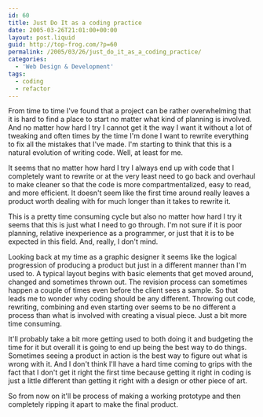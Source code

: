 ```yaml
---
id: 60
title: Just Do It as a coding practice
date: 2005-03-26T21:01:00+00:00
layout: post.liquid
guid: http://top-frog.com/?p=60
permalink: /2005/03/26/just_do_it_as_a_coding_practice/
categories:
  - 'Web Design & Development'
tags:
  - coding
  - refactor
---
```

From time to time I've found that a project can be rather overwhelming that it is hard to find a place to start no matter what kind of planning is involved. And no matter how hard I try I cannot get it the way I want it without a lot of tweaking and often times by the time I'm done I want to rewrite everything to fix all the mistakes that I've made. I'm starting to think that this is a natural evolution of writing code. Well, at least for me.

It seems that no matter how hard I try I always end up with code that I completely want to rewrite or at the very least need to go back and overhaul to make cleaner so that the code is more compartmentalized, easy to read, and more efficient. It doesn't seem like the first time around really leaves a product worth dealing with for much longer than it takes to rewrite it. 

This is a pretty time consuming cycle but also no matter how hard I try it seems that this is just what I need to go through. I'm not sure if it is poor planning, relative inexperience as a programmer, or just that it is to be expected in this field. And, really, I don't mind.

Looking back at my time as a graphic designer it seems like the logical progression of producing a product but just in a different manner than I'm used to. A typical layout begins with basic elements that get moved around, changed and sometimes thrown out. The revision process can sometimes happen a couple of times even before the client sees a sample. So that leads me to wonder why coding should be any different. Throwing out code, rewriting, combining and even starting over seems to be no different a process than what is involved with creating a visual piece. Just a bit more time consuming.

It'll probably take a bit more getting used to both doing it and budgeting the time for it but overall it is going to end up being the best way to do things. Sometimes seeing a product in action is the best way to figure out what is wrong with it. And I don't think I'll have a hard time coming to grips with the fact that I don't get it right the first time because getting it right in coding is just a little different than getting it right with a design or other piece of art.

So from now on it'll be process of making a working prototype and then completely ripping it apart to make the final product.
